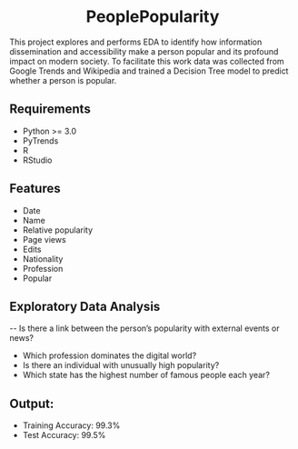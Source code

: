 <h1 align="center">PeoplePopularity</h1>

This project explores and performs EDA to identify how information dissemination and accessibility make a person popular and its profound impact on modern society. To facilitate this work data was collected from Google Trends and Wikipedia and trained a Decision Tree model to predict whether a person is popular.
 
## Requirements
- Python >= 3.0
- PyTrends
- R
- RStudio
  
## Features
- Date
- Name
- Relative popularity
- Page views
- Edits
- Nationality
- Profession
- Popular
  
## Exploratory Data Analysis
-- Is there a link between the person’s popularity with external events or news?
- Which profession dominates the digital world?
- Is there an individual with unusually high popularity?
- Which state has the highest number of famous people each year?

## Output: 
- Training Accuracy: 99.3%
- Test Accuracy: 99.5%
